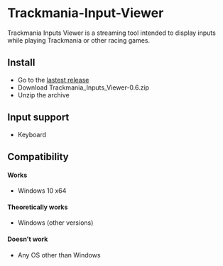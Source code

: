 # Trackmania-Input-Viewer

Trackmania Inputs Viewer is a streaming tool intended to display inputs while playing Trackmania or other racing games.

## Install
- Go to the [lastest release](../../releases/tag/v0.6)
- Download Trackmania_Inputs_Viewer-0.6.zip
- Unzip the archive

## Input support
- Keyboard

## Compatibility
#### Works
- Windows 10 x64

#### Theoretically works 
- Windows (other versions)

#### Doesn't work
- Any OS other than Windows
